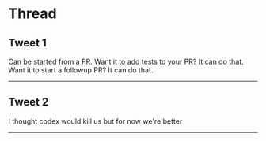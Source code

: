 # Thread

## Tweet 1

Can be started from a PR. Want it to add tests to your PR? It can do that. Want it to start a followup PR? It can do that.

---

## Tweet 2

I thought codex would kill us but for now we're better

---

